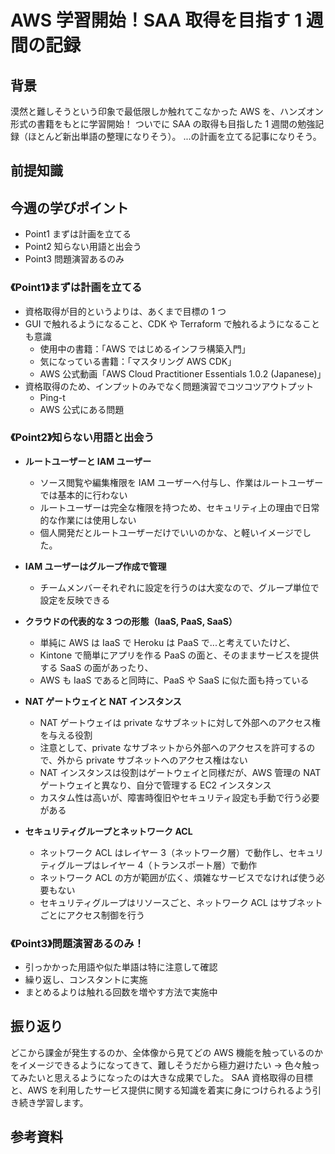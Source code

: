 # AWS 学習開始！SAA 取得を目指す 1 週間の記録

## 背景

漠然と難しそうという印象で最低限しか触れてこなかった AWS を、ハンズオン形式の書籍をもとに学習開始！
ついでに SAA の取得も目指した 1 週間の勉強記録（ほとんど新出単語の整理になりそう）。
...の計画を立てる記事になりそう。

## 前提知識

## 今週の学びポイント

- Point1 まずは計画を立てる
- Point2 知らない用語と出会う
- Point3 問題演習あるのみ

### 《Point1》まずは計画を立てる

- 資格取得が目的というよりは、あくまで目標の 1 つ
- GUI で触れるようになること、CDK や Terraform で触れるようになることも意識
  - 使用中の書籍：「AWS ではじめるインフラ構築入門」
  - 気になっている書籍：「マスタリング AWS CDK」
  - AWS 公式動画「AWS Cloud Practitioner Essentials 1.0.2 (Japanese)」
- 資格取得のため、インプットのみでなく問題演習でコツコツアウトプット
  - Ping-t
  - AWS 公式にある問題

### 《Point2》知らない用語と出会う

- **ルートユーザーと IAM ユーザー**

  - ソース閲覧や編集権限を IAM ユーザーへ付与し、作業はルートユーザーでは基本的に行わない
  - ルートユーザーは完全な権限を持つため、セキュリティ上の理由で日常的な作業には使用しない
  - 個人開発だとルートユーザーだけでいいのかな、と軽いイメージでした。

- **IAM ユーザーはグループ作成で管理**

  - チームメンバーそれぞれに設定を行うのは大変なので、グループ単位で設定を反映できる

- **クラウドの代表的な 3 つの形態（IaaS, PaaS, SaaS）**

  - 単純に AWS は IaaS で Heroku は PaaS で...と考えていたけど、
  - Kintone で簡単にアプリを作る PaaS の面と、そのままサービスを提供する SaaS の面があったり、
  - AWS も IaaS であると同時に、PaaS や SaaS に似た面も持っている

- **NAT ゲートウェイと NAT インスタンス**

  - NAT ゲートウェイは private なサブネットに対して外部へのアクセス権を与える役割
  - 注意として、private なサブネットから外部へのアクセスを許可するので、外から private サブネットへのアクセス権はない
  - NAT インスタンスは役割はゲートウェイと同様だが、AWS 管理の NAT ゲートウェイと異なり、自分で管理する EC2 インスタンス
  - カスタム性は高いが、障害時復旧やセキュリティ設定も手動で行う必要がある

- **セキュリティグループとネットワーク ACL**
  - ネットワーク ACL はレイヤー 3（ネットワーク層）で動作し、セキュリティグループはレイヤー 4（トランスポート層）で動作
  - ネットワーク ACL の方が範囲が広く、煩雑なサービスでなければ使う必要もない
  - セキュリティグループはリソースごと、ネットワーク ACL はサブネットごとにアクセス制御を行う

### 《Point3》問題演習あるのみ！

- 引っかかった用語や似た単語は特に注意して確認
- 繰り返し、コンスタントに実施
- まとめるよりは触れる回数を増やす方法で実施中

## 振り返り

どこから課金が発生するのか、全体像から見てどの AWS 機能を触っているのかをイメージできるようになってきて、難しそうだから極力避けたい → 色々触ってみたいと思えるようになったのは大きな成果でした。
SAA 資格取得の目標と、AWS を利用したサービス提供に関する知識を着実に身につけられるよう引き続き学習します。

## 参考資料
